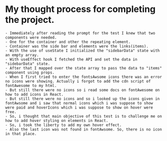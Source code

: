 # My thought process for completing the project.

    - Immediately after reading the prompt for the test I knew that two components were needed.
    - One for the container and other the repeating element.
    - Container was the side bar and elements were the links(items).
    - With the use of useState I initialized the "sidebarData" state with an empty array.
    - With useEffect hook I fetched the API and set the data in "sidebarData" state.
    - After that I mapped over the state array to pass the data to "items" component using props.
    - When I first tried to enter the fontsAwsome icons there was an error no icons were showing. Actually i forgot to add the cdn script of fontAwesome to my html.
    - But still there were no icons so i read some docs on fontAwesome on how to add icons in React.
    - But still there were no icons and so i looked up the icons given in fontAwsome and i saw that normal icons which i was suppose to show were paid and hoverIcons which i was suppose to show on hover were free.
    - So, i thought that main objective of this test is to challenge me on how to add hover styling on elements in React.
    - So, i took the liberty to add my own hover effect.
    - Also the last icon was not found in fontAwsome. So, there is no icon in that place.
